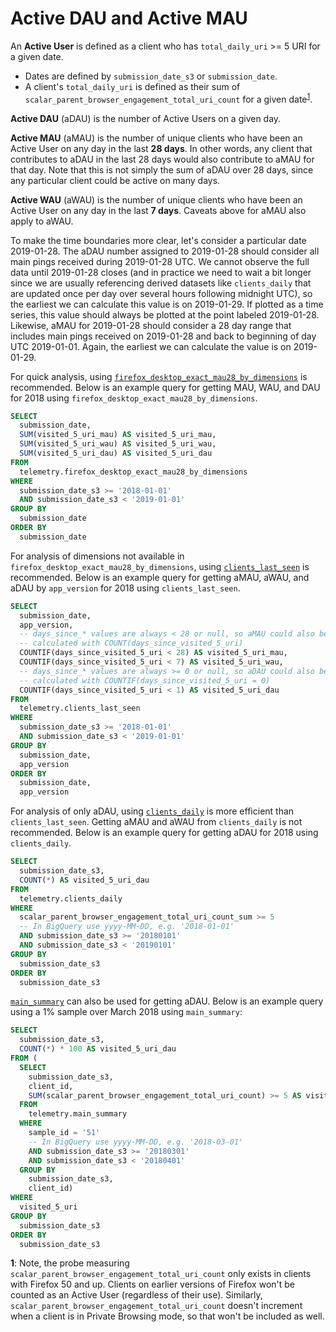 # Active DAU and Active MAU

An **Active User** is defined as a client who has `total_daily_uri` >= 5 URI for a given date.
* Dates are defined by `submission_date_s3` or `submission_date`.
* A client's `total_daily_uri` is defined as their sum of `scalar_parent_browser_engagement_total_uri_count` for a given date<sup>[1](#total_uri_count)</sup>.

**Active DAU** (aDAU) is the number of Active Users on a given day.

**Active MAU** (aMAU) is the number of unique clients who have been an Active User on any day in the last **28 days**. In other words, any client that contributes to aDAU in the last 28 days would also contribute to aMAU for that day. Note that this is not simply the sum of aDAU over 28 days, since any particular client could be active on many days.

**Active WAU** (aWAU) is the number of unique clients who have been an Active User on any day in the last **7 days**. Caveats above for aMAU also apply to aWAU.

To make the time boundaries more clear, let's consider a particular date 2019-01-28. The aDAU number assigned to 2019-01-28 should consider all main pings received during 2019-01-28 UTC. We cannot observe the full data until 2019-01-28 closes (and in practice we need to wait a bit longer since we are usually referencing derived datasets like `clients_daily` that are updated once per day over several hours following midnight UTC), so the earliest we can calculate this value is on 2019-01-29. If plotted as a time series, this value should always be plotted at the point labeled 2019-01-28. Likewise, aMAU for 2019-01-28 should consider a 28 day range that includes main pings received on 2019-01-28 and back to beginning of day UTC 2019-01-01. Again, the earliest we can calculate the value is on 2019-01-29.

For quick analysis, using [`firefox_desktop_exact_mau28_by_dimensions`](../datasets/bigquery/exact_mau/reference.md) is recommended. Below is an example query for getting MAU, WAU, and DAU for 2018 using `firefox_desktop_exact_mau28_by_dimensions`.

```sql
SELECT
  submission_date,
  SUM(visited_5_uri_mau) AS visited_5_uri_mau,
  SUM(visited_5_uri_wau) AS visited_5_uri_wau,
  SUM(visited_5_uri_dau) AS visited_5_uri_dau
FROM
  telemetry.firefox_desktop_exact_mau28_by_dimensions
WHERE
  submission_date_s3 >= '2018-01-01'
  AND submission_date_s3 < '2019-01-01'
GROUP BY
  submission_date
ORDER BY
  submission_date
```

For analysis of dimensions not available in `firefox_desktop_exact_mau28_by_dimensions`, using [`clients_last_seen`](../datasets/bigquery/clients_last_seen/reference.md) is recommended. Below is an example query for getting aMAU, aWAU, and aDAU by `app_version` for 2018 using `clients_last_seen`.

```sql
SELECT
  submission_date,
  app_version,
  -- days_since_* values are always < 28 or null, so aMAU could also be
  -- calculated with COUNT(days_since_visited_5_uri)
  COUNTIF(days_since_visited_5_uri < 28) AS visited_5_uri_mau,
  COUNTIF(days_since_visited_5_uri < 7) AS visited_5_uri_wau,
  -- days_since_* values are always >= 0 or null, so aDAU could also be
  -- calculated with COUNTIF(days_since_visited_5_uri = 0)
  COUNTIF(days_since_visited_5_uri < 1) AS visited_5_uri_dau
FROM
  telemetry.clients_last_seen
WHERE
  submission_date_s3 >= '2018-01-01'
  AND submission_date_s3 < '2019-01-01'
GROUP BY
  submission_date,
  app_version
ORDER BY
  submission_date,
  app_version
```

For analysis of only aDAU, using [`clients_daily`](../datasets/batch_view/clients_daily/reference.md) is more efficient than `clients_last_seen`. Getting aMAU and aWAU from `clients_daily` is not recommended. Below is an example query for getting aDAU for 2018 using `clients_daily`.

```sql
SELECT
  submission_date_s3,
  COUNT(*) AS visited_5_uri_dau
FROM
  telemetry.clients_daily
WHERE
  scalar_parent_browser_engagement_total_uri_count_sum >= 5
  -- In BigQuery use yyyy-MM-DD, e.g. '2018-01-01'
  AND submission_date_s3 >= '20180101'
  AND submission_date_s3 < '20190101'
GROUP BY
  submission_date_s3
ORDER BY
  submission_date_s3
```

[`main_summary`](../datasets/batch_view/main_summary/reference.md) can also be used for getting aDAU. Below is an example query using a 1% sample over March 2018 using `main_summary`:

```sql
SELECT
  submission_date_s3,
  COUNT(*) * 100 AS visited_5_uri_dau
FROM (
  SELECT
    submission_date_s3,
    client_id,
    SUM(scalar_parent_browser_engagement_total_uri_count) >= 5 AS visited_5_uri
  FROM
    telemetry.main_summary
  WHERE
    sample_id = '51'
    -- In BigQuery use yyyy-MM-DD, e.g. '2018-03-01'
    AND submission_date_s3 >= '20180301'
    AND submission_date_s3 < '20180401'
  GROUP BY
    submission_date_s3,
    client_id)
WHERE
  visited_5_uri
GROUP BY
  submission_date_s3
ORDER BY
  submission_date_s3
```

<span id="total_uri_count">**1**</span>: Note, the probe measuring `scalar_parent_browser_engagement_total_uri_count` only exists in clients with Firefox 50 and up. Clients on earlier versions of Firefox won't be counted as an Active User (regardless of their use). Similarly, `scalar_parent_browser_engagement_total_uri_count` doesn't increment when a client is in Private Browsing mode, so that won't be included as well.
